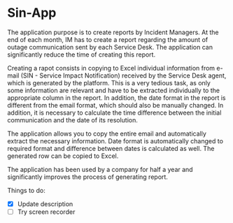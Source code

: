 # Sin-App

The application purpose is to create reports by Incident Managers. At the end of each month, IM has to create a report regarding the amount of outage communication sent by each Service Desk. The application can significantly reduce the time of creating this report.

Creating a rapot consists in copying to Excel individual information from e-mail (SIN - Service Impact Notification) received by the Service Desk agent, which is generated by the platform. This is a very tedious task, as only some information are relevant and have to be extracted individually to the appropriate column in the report. In addition, the date format in the report is different from the email format, which should also be manually changed. In addition, it is necessary to calculate the time difference between the initial communication and  the date of its resolution.

The application allows you to copy the entire email and automatically extract the necessary information. Date format is automatically changed to required format and difference between dates is calculated as well. The generated row can be copied to Excel.

The application has been used by a company for half a year and significantly improves the process of generating report.




Things to do:

- [x] Update description
- [ ] Try screen recorder
